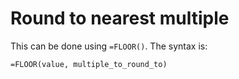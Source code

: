 # Round to nearest multiple

This can be done using `=FLOOR()`. The syntax is:

`=FLOOR(value, multiple_to_round_to)`
